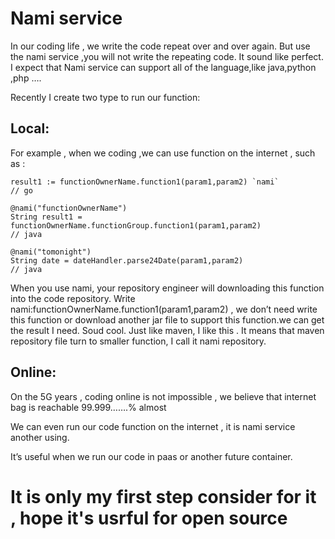# Nami service 

In our coding life , we write the code repeat over and over again. But use the nami service ,you will not write the repeating code. It sound like perfect. I expect that Nami service can support all of the language,like java,python ,php ….

Recently I create two type to run our function:

## Local: 
For example , when we coding ,we can use function on the internet , such as : 

``` 
result1 := functionOwnerName.function1(param1,param2) `nami` 
// go 
```

```
@nami("functionOwnerName")
String result1 = functionOwnerName.functionGroup.function1(param1,param2) 
// java 
```

```
@nami("tomonight")
String date = dateHandler.parse24Date(param1,param2) 
// java
``` 

When you use nami, your repository engineer will downloading this function into the code repository.
Write nami:functionOwnerName.function1(param1,param2) , we don’t need write this function or download another jar file to support this function.we can get the result I need. Soud cool. Just like maven, I like this . It means that maven repository file turn to smaller function, I call it nami repository.

## Online: 

On the 5G years , coding online is not impossible , we believe that internet bag is reachable 99.999…….% almost

We can even run our code function on the internet , it is nami service another using.

It’s useful when we run our code in paas or another future container.


# It is only my first step consider for it , hope it's usrful for open source
